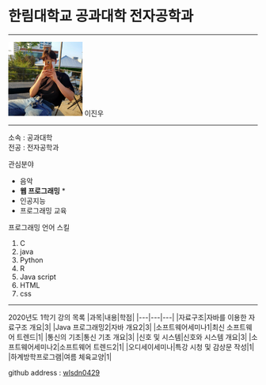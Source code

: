 # 한림대학교 공과대학 전자공학과
---
<img src = 프로필.jpg height = 150 width = 150>
이진우

---

소속 : 공과대학   
전공 : 전자공학과   

관심분야   
* 음악
* **웹 프로그래밍** *
* 인공지능
* 프로그래밍 교육

프로그래밍 언어 스킬
1. C
2. java
3. Python
4. R
5. Java script
6. HTML
7. css

----------------

2020년도 1학기 강의 목록
|과목|내용|학점|
|---|---|---|
|자료구조|자바를 이용한 자료구조 개요|3|
|Java 프로그래밍2|자바 개요2|3|
|소프트웨어세미나1|최신 소프트웨어 트렌드|1|
|통신의 기초|통신 기초 개요|3|
|신호 및 시스템|신호와 시스템 개요|3|
|소프트웨어세미나2|소프트웨어 트렌드2|1|
|오디세이세미나|특강 시청 및 감상문 작성|1|
|하계방학프로그램|여름 체육교양|1|


github address : [wlsdn0429][github]

[github]:http://github.com/wlsdn0429
